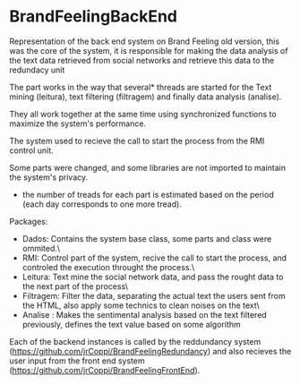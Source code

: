 # BrandFeelingBackEnd

Representation of the back end system on Brand Feeling old version, this was the core of the system, it is responsible for making the data analysis of the text data retrieved from social networks and retrieve this data to the redundacy unit

The part works in the way that several* threads are started for the Text mining (leitura), text filtering (filtragem) and finally data analysis (analise).

They all work together at the same time using synchronized functions to maximize the system's performance.

The system used to recieve the call to start the process from the RMI control unit.

Some parts were changed, and some libraries are not imported to maintain the system's privacy.


* the number of treads for each part is estimated based on the period (each day corresponds to one more tread).


Packages:

 - Dados: Contains the system base class, some parts and class were ommited.\\
 - RMI: Control part of the system, recive the call to start the process, and controled the execution throught the process.\\
 - Leitura: Text mine the social network data, and pass the rought data to the next part of the process\\
 - Filtragem: Filter the data, separating the actual text the users sent from the HTML, also apply some technics to clean noises on the text\\
 - Analise :  Makes the sentimental analysis based on the text filtered previously, defines the text value based on some algorithm
 
 
Each of the backend instances is called by the reddundancy system (https://github.com/jrCoppi/BrandFeelingRedundancy) and also recieves the user input from the front end system (https://github.com/jrCoppi/BrandFeelingFrontEnd).
